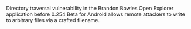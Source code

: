 Directory traversal vulnerability in the Brandon Bowles Open Explorer application before 0.254 Beta for Android allows remote attackers to write to arbitrary files via a crafted filename.